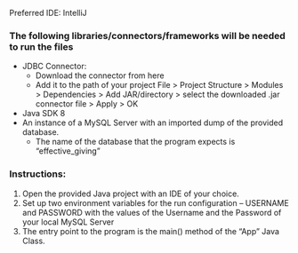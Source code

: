 Preferred IDE: IntelliJ

### The following libraries/connectors/frameworks will be needed to run the files

* JDBC Connector:
    - Download the connector from here
    - Add it to the path of your project File > Project Structure > Modules > Dependencies > Add
      JAR/directory > select the downloaded .jar connector file > Apply > OK
* Java SDK 8
* An instance of a MySQL Server with an imported dump of the provided database.
    - The name of the database that the program expects is “effective_giving”

### Instructions:

1. Open the provided Java project with an IDE of your choice.
2. Set up two environment variables for the run configuration – USERNAME and PASSWORD with the
   values of the Username and the Password of your local MySQL Server
3. The entry point to the program is the main() method of the “App” Java Class.
